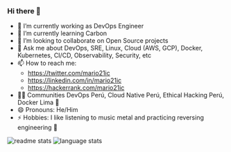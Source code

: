 ### Hi there 👋

- 🔭 I’m currently working as DevOps Engineer
- 🌱 I’m currently learning Carbon
- 👯 I’m looking to collaborate on Open Source projects
- 💬 Ask me about DevOps, SRE, Linux, Cloud (AWS, GCP), Docker, Kubernetes, CI/CD, Observability, Security, etc
- 📫 How to reach me:
  - https://twitter.com/mario21ic
  - https://linkedin.com/in/mario21ic
  - https://hackerrank.com/mario21ic 
- 👨‍💻 Communities DevOps Perú, Cloud Native Perú, Ethical Hacking Perú, Docker Lima 🐳
- 😄 Pronouns: He/Him
- ⚡ Hobbies: I like listening to music metal and practicing reversing engineering 🤘

<img src="https://github-readme-stats.vercel.app/api?username=mario21ic&&show_icons=true&theme=radical" alt="readme stats" />
<img src="https://github-readme-stats.vercel.app/api/top-langs/?username=mario21ic&layout=compact&theme=merko)](https://github.com/anuraghazra/github-readme-stats" alt="language stats" />
<!--
**mario21ic/mario21ic** is a ✨ _special_ ✨ repository because its `README.md` (this file) appears on your GitHub profile.

Here are some ideas to get you started:

- 🔭 I’m currently working on ...
- 🌱 I’m currently learning ...
- 👯 I’m looking to collaborate on ...
- 🤔 I’m looking for help with ...
- 💬 Ask me about ...
- 📫 How to reach me: ...
- 😄 Pronouns: ...
- ⚡ Fun fact: ...
-->
